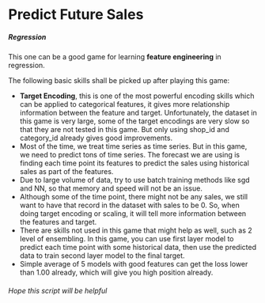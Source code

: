 # Predict Future Sales
##### Regression
This one can be a good game for learning **feature engineering** in regression.

The following basic skills shall be picked up after playing this game:
* **Target Encoding**, this is one of the most powerful encoding skills which can be applied to categorical features, it gives more relationship information between the feature and target. Unfortunately, the dataset in this game is very large, some of the target encodings are very slow so that they are not tested in this game. But only using shop_id and category_id already gives good improvements.
* Most of the time, we treat time series as time series. But in this game, we need to predict tons of time series. The forecast we are using is finding each time point its features to predict the sales using historical sales as part of the features.
* Due to large volume of data, try to use batch training methods like sgd and NN, so that memory and speed will not be an issue.
* Although some of the time point, there might not be any sales, we still want to have that record in the dataset with sales to be 0. So, when doing target encoding or scaling, it will tell more information between the features and target.
* There are skills not used in this game that might help as well, such as 2 level of ensembling. In this game, you can use first layer model to predict each time point with some historical data, then use the predicted data to train second layer model to the final target.
* Simple average of 5 models with good features can get the loss lower than 1.00 already, which will give you high position already.
###### Hope this script will be helpful
